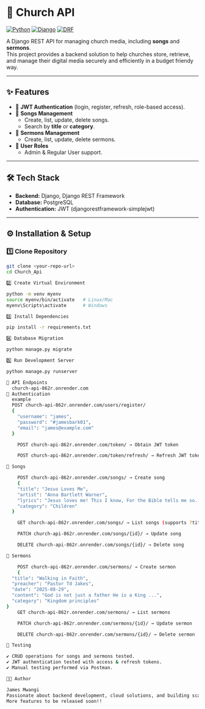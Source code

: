 # 📖 Church API

[![Python](https://img.shields.io/badge/Python-3.11-blue?logo=python)](https://www.python.org/)
[![Django](https://img.shields.io/badge/Django-5.x-green?logo=django)](https://www.djangoproject.com/)
[![DRF](https://img.shields.io/badge/DRF-REST_Framework-red?logo=django)](https://www.django-rest-framework.org/)

A Django REST API for managing church media, including **songs** and **sermons**.  
This project provides a backend solution to help churches store, retrieve, and manage their digital media securely and efficiently in a budget friendy way. 

---

## ✨ Features
- 🔑 **JWT Authentication** (login, register, refresh, role-based access).
- 🎵 **Songs Management**
  - Create, list, update, delete songs.
  - Search by **title** or **category**.
- 🎤 **Sermons Management**
  - Create, list, update, delete sermons.
- 👥 **User Roles**
  - Admin & Regular User support.

---

## 🛠️ Tech Stack
- **Backend:** Django, Django REST Framework  
- **Database:** PostgreSQL  
- **Authentication:** JWT (djangorestframework-simplejwt)  

---

## ⚙️ Installation & Setup

### 1️⃣ Clone Repository
```bash
git clone <your-repo-url>
cd Church_Api

2️⃣ Create Virtual Environment

python -m venv myenv
source myenv/bin/activate   # Linux/Mac
myenv\Scripts\activate      # Windows

3️⃣ Install Dependencies

pip install -r requirements.txt

4️⃣ Database Migration

python manage.py migrate

5️⃣ Run Development Server

python manage.py runserver

📌 API Endpoints
  church-api-862r.onrender.com
🔑 Authentication
  example
  POST church-api-862r.onrender.com/users/register/
  {
    "username": "james",
    "password": "#jamesbark01",
    "email": "james@example.com"
  }

    POST church-api-862r.onrender.com/token/ → Obtain JWT token

    POST church-api-862r.onrender.com/token/refresh/ → Refresh JWT token

🎵 Songs

    POST church-api-862r.onrender.com/songs/ → Create song
    {
    "title": "Jesus Loves Me",
    "artist": "Anna Bartlett Warner",
    "lyrics": "Jesus loves me! This I know, For the Bible tells me so...",
    "category": "Children"
  }

    GET church-api-862r.onrender.com/songs/ → List songs (supports ?title=, ?category=)

    PATCH church-api-862r.onrender.com/songs/{id}/ → Update song

    DELETE church-api-862r.onrender.com/songs/{id}/ → Delete song

🎤 Sermons

    POST church-api-862r.onrender.com/sermons/ → Create sermon
    {
  "title": "Walking in Faith",
  "preacher": "Pastor Td Jakes",
  "date": "2025-08-29",
  "content": "God is not just a father He is a King ...",
  "category": "Kingdom principles"
}
    GET church-api-862r.onrender.com/sermons/ → List sermons

    PATCH church-api-862r.onrender.com/sermons/{id}/ → Update sermon

    DELETE church-api-862r.onrender.com/sermons/{id}/ → Delete sermon

🧪 Testing

✔️ CRUD operations for songs and sermons tested.
✔️ JWT authentication tested with access & refresh tokens.
✔️ Manual testing performed via Postman.

👨‍💻 Author

James Mwangi
Passionate about backend development, cloud solutions, and building scalable software for Africa.
More features to be released soon!!